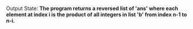 Output State: **The program returns a reversed list of 'ans' where each element at index i is the product of all integers in list 'b' from index n-1 to n-i.**